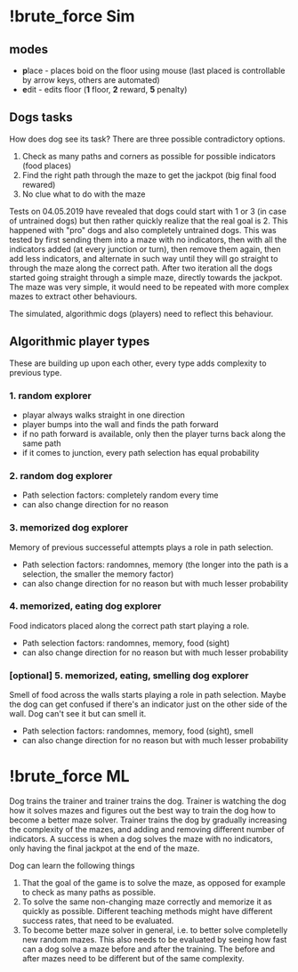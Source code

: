 # !brute_force Sim

## modes
- **p**lace - places boid on the floor using mouse (last placed is controllable by arrow keys, others are automated)
- **e**dit - edits floor (**1** floor, **2** reward, **5** penalty)


## Dogs tasks

How does dog see its task? There are three possible contradictory options.

1. Check as many paths and corners as possible for possible indicators (food places)
2. Find the right path through the maze to get the jackpot (big final food rewared)
3. No clue what to do with the maze

Tests on 04.05.2019 have revealed that dogs could start with 1 or 3 (in case of untrained dogs) but then rather quickly realize that the real goal is 2. This happened with "pro" dogs and also completely untrained dogs. This was tested by first sending them into a maze with no indicators, then with all the indicators added (at every junction or turn), then remove them again, then add less indicators, and alternate in such way until they will go straight to through the maze along the correct path. After two iteration all the dogs started going straight through a simple maze, directly towards the jackpot. The maze was very simple, it would need to be repeated with more complex mazes to extract other behaviours.

The simulated, algorithmic dogs (players) need to reflect this behaviour.


## Algorithmic player types

These are building up upon each other, every type adds complexity to previous type.

### 1. random explorer 

- playar always walks straight in one direction
- player bumps into the wall and finds the path forward
- if no path forward is available, only then the player turns back along the same path
- if it comes to junction, every path selection has equal probability 

### 2. random dog explorer

- Path selection factors: completely random every time
- can also change direction for no reason

### 3. memorized dog explorer

Memory of previous successeful attempts plays a role in path selection. 

- Path selection factors: randomnes, memory (the longer into the path is a selection, the smaller the memory factor)
- can also change direction for no reason but with much lesser probability 

### 4. memorized, eating dog explorer

Food indicators placed along the correct path start playing a role.

- Path selection factors: randomnes, memory, food (sight)
- can also change direction for no reason but with much lesser probability 

### [optional] 5. memorized, eating, smelling dog explorer

Smell of food across the walls starts playing a role in path selection. Maybe the dog can get confused if there's an indicator just on the other side of the wall. Dog can't see it but can smell it.

- Path selection factors: randomnes, memory, food (sight), smell
- can also change direction for no reason but with much lesser probability 



# !brute_force ML

Dog trains the trainer and trainer trains the dog. Trainer is watching the dog how it solves mazes and figures out the best way to train the dog how to become a better maze solver. Trainer trains the dog by gradually increasing the complexity of the mazes, and adding and removing different number of indicators. A success is when a dog solves the maze with no indicators, only having the final jackpot at the end of the maze.

Dog can learn the following things 

1. That the goal of the game is to solve the maze, as opposed for example to check as many paths as possible.
2. To solve the same non-changing maze correctly and memorize it as quickly as possible. Different teaching methods might have different success rates, that need to be evaluated.
3. To become better maze solver in general, i.e. to better solve completelly new random mazes. This also needs to be evaluated by seeing how fast can a dog solve a maze before and after the training. The before and after mazes need to be different but of the same complexity. 










